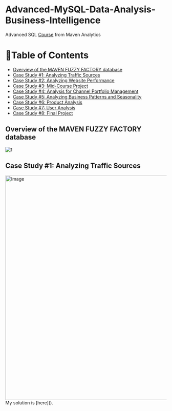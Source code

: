 # Advanced-MySQL-Data-Analysis-Business-Intelligence
Advanced SQL [Course](https://www.udemy.com/course/advanced-sql-mysql-for-analytics-business-intelligence/) from Maven Analytics

# 📌Table of Contents
- [Overview of the MAVEN FUZZY FACTORY database](#overview-of-the-maven-fuzzy-factory-database)
- [Case Study #1: Analyzing Traffic Sources](#case-study-1-analyzing-traffic-sources)
- [Case Study #2: Analyzing Website Performance](#case-study-2)
- [Case Study #3: Mid-Course Project](#case-study-3)
- [Case Study #4: Analysis for Channel Portfolio Management](#case-study-4)
- [Case Study #5: Analyzing Business Patterns and Seasonality](#case-study-5)
- [Case Study #6: Product Analysis](#case-study-6)
- [Case Study #7: User Analysis](#case-study-7)
- [Case Study #8: Final Project](#case-study-8)

## Overview of the MAVEN FUZZY FACTORY database 
![1](https://user-images.githubusercontent.com/78378801/137518189-e91059a1-e3d2-4865-9aa0-154f6804cae5.jpg)

## Case Study #1: Analyzing Traffic Sources 
<img src="https://user-images.githubusercontent.com/78378801/137519315-3f13c0d0-fc2b-4f92-9a75-8e8a9d1f8f5b.jpg" alt="Image" width="700">
My solution is [here]().
